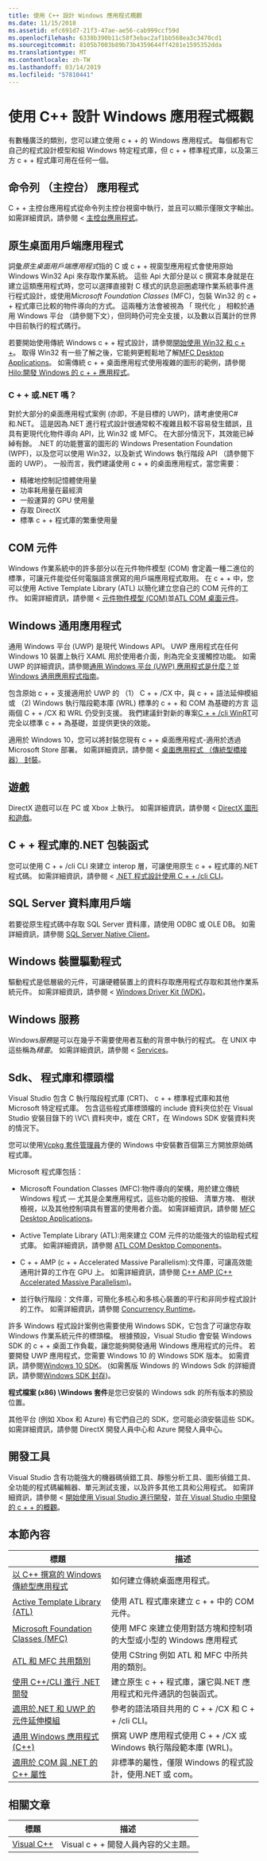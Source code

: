 ```yaml
---
title: 使用 C++ 設計 Windows 應用程式概觀
ms.date: 11/15/2018
ms.assetid: efc691d7-21f3-47ae-ae56-cab999ccf59d
ms.openlocfilehash: 6338b390b11c58f3ebac2af1bb568ea3c3470cd1
ms.sourcegitcommit: 8105b7003b89b73b4359644ff4281e1595352dda
ms.translationtype: MT
ms.contentlocale: zh-TW
ms.lasthandoff: 03/14/2019
ms.locfileid: "57810441"
---
```

# <a name="overview-of-windows-programming-in-c"></a>使用 C++ 設計 Windows 應用程式概觀

有數種廣泛的類別，您可以建立使用 c + + 的 Windows 應用程式。 每個都有它自己的程式設計模型和組 Windows 特定程式庫，但 c + + 標準程式庫，以及第三方 c + + 程式庫可用在任何一個。 

## <a name="command-line-console-applications"></a>命令列 （主控台） 應用程式

C + + 主控台應用程式從命令列主控台視窗中執行，並且可以顯示僅限文字輸出。 如需詳細資訊，請參閱 <<c0> [ 主控台應用程式](console-applications-in-visual-cpp.md)。
 
## <a name="native-desktop-client-applications"></a>原生桌面用戶端應用程式

詞彙*原生桌面用戶端應用程式*指的 C 或 c + + 視窗型應用程式會使用原始 Windows Win32 Api 來存取作業系統。 這些 Api 大部分是以 c 撰寫本身就是在建立這類應用程式時，您可以選擇直接對 C 樣式的訊息迴圈處理作業系統事件進行程式設計，或使用*Microsoft Foundation Classes* (MFC)，包裝 Win32 的 c + + 程式庫已比較的物件導向的方式。 這兩種方法會被視為 「 現代化 」 相較於通用 Windows 平台 （請參閱下文），但同時仍可完全支援，以及數以百萬計的世界中目前執行的程式碼行。

若要開始使用傳統 Windows c + + 程式設計，請參閱[開始使用 Win32 和 c + +](/windows/desktop/LearnWin32/learn-to-program-for-windows)。 取得 Win32 有一些了解之後，它能夠更輕鬆地了解[MFC Desktop Applications](/mfc/mfc-desktop-applications)。 如需傳統 c + + 桌面應用程式使用複雜的圖形的範例，請參閱[Hilo:開發 Windows 的 c + + 應用程式](https://msdn.microsoft.com/library/windows/desktop/ff708696.aspx)。

### <a name="c-or-net"></a>C + + 或.NET 嗎？ 

對於大部分的桌面應用程式案例 (亦即，不是目標的 UWP)，請考慮使用C#和.NET。 這是因為.NET 進行程式設計很通常較不複雜且較不容易發生錯誤，且具有更現代化物件導向 API，比 Win32 或 MFC。 在大部分情況下，其效能已綽綽有餘。 .NET 的功能豐富的圖形的 Windows Presentation Foundation (WPF)，以及您可以使用 Win32，以及新式 Windows 執行階段 API （請參閱下面的 UWP）。 一般而言，我們建議使用 c + + 的桌面應用程式，當您需要：

- 精確地控制記憶體使用量
- 功率耗用量在最經濟
- 一般運算的 GPU 使用量
- 存取 DirectX
- 標準 c + + 程式庫的繁重使用量

## <a name="com-components"></a>COM 元件

Windows 作業系統中的許多部分以在元件物件模型 (COM) 會定義一種二進位的標準，可讓元件能從任何電腦語言撰寫的用戶端應用程式取用。 在 c + + 中，您可以使用 Active Template Library (ATL) 以簡化建立您自己的 COM 元件的工作。 如需詳細資訊，請參閱 <<c0> [ 元件物件模型 (COM)](/windows/desktop/com/component-object-model--com--portal)並[ATL COM 桌面元件](../atl/atl-com-desktop-components.md)。

## <a name="windows-universal-apps"></a>Windows 通用應用程式

通用 Windows 平台 (UWP) 是現代 Windows API。 UWP 應用程式在任何 Windows 10 裝置上執行 XAML 用於使用者介面，則為完全支援觸控功能。 如需 UWP 的詳細資訊，請參閱[通用 Windows 平台 (UWP) 應用程式是什麼？](/windows/uwp/get-started/whats-a-uwp)並[Windows 通用應用程式指南](/windows/uwp/get-started/universal-application-platform-guide)。

包含原始 c + + 支援適用於 UWP 的 （1） C + + /CX 中，與 c + + 語法延伸模組或 （2) Windows 執行階段範本庫 (WRL) 標準的 c + + 和 COM 為基礎的方言 這兩個 C + + /CX 和 WRL 仍受到支援。 我們建議針對新的專案[C + + /cli WinRT](/windows/uwp/cpp-and-winrt-apis/intro-to-using-cpp-with-winrt)可完全以標準 c + + 為基礎，並提供更快的效能。 

適用於 Windows 10，您可以將封裝您現有 c + + 桌面應用程式-適用於透過 Microsoft Store 部署。 如需詳細資訊，請參閱 <<c0> [ 桌面應用程式 （傳統型橋接器） 封裝](/windows/uwp/porting/desktop-to-uwp-root)。

## <a name="games"></a>遊戲

DirectX 遊戲可以在 PC 或 Xbox 上執行。 如需詳細資訊，請參閱 < [DirectX 圖形和遊戲](/windows/desktop/directx)。

## <a name="net-wrappers-for-c-libraries"></a>C + + 程式庫的.NET 包裝函式

您可以使用 C + + /cli CLI 來建立 interop 層，可讓使用原生 c + + 程式庫的.NET 程式碼。 如需詳細資訊，請參閱 < [.NET 程式設計使用 C + + /cli CLI](../dotnet/dotnet-programming-with-cpp-cli-visual-cpp.md)。

## <a name="sql-server-database-clients"></a>SQL Server 資料庫用戶端

若要從原生程式碼中存取 SQL Server 資料庫，請使用 ODBC 或 OLE DB。 如需詳細資訊，請參閱 [SQL Server Native Client](/sql/relational-databases/native-client/odbc/sql-server-native-client-odbc)。

## <a name="windows-device-drivers"></a>Windows 裝置驅動程式

驅動程式是低層級的元件，可讓硬體裝置上的資料存取應用程式存取和其他作業系統元件。 如需詳細資訊，請參閱 < [Windows Driver Kit (WDK)](/windows-hardware/drivers/index)。

## <a name="windows-services"></a>Windows 服務

Windows*服務*是可以在幾乎不需要使用者互動的背景中執行的程式。 在 UNIX 中這些稱為*精靈*。 如需詳細資訊，請參閱 < [Services](/windows/desktop/services/services)。

## <a name="sdks-libraries-and-header-files"></a>Sdk、 程式庫和標頭檔

Visual Studio 包含 C 執行階段程式庫 (CRT)、 c + + 標準程式庫和其他 Microsoft 特定程式庫。 包含這些程式庫標頭檔的 include 資料夾位於在 Visual Studio 安裝目錄下的 \VC\ 資料夾中，或在 CRT，在 Windows SDK 安裝資料夾的情況下。

您可以使用[Vcpkg 套件管理員](../vcpkg.md)方便的 Windows 中安裝數百個第三方開放原始碼程式庫。

Microsoft 程式庫包括：

- Microsoft Foundation Classes (MFC):物件導向的架構，用於建立傳統 Windows 程式 — 尤其是企業應用程式，這些功能的按鈕、 清單方塊、 樹狀檢視，以及其他控制項具有豐富的使用者介面。 如需詳細資訊，請參閱 [MFC Desktop Applications](../mfc/mfc-desktop-applications.md)。

- Active Template Library (ATL):用來建立 COM 元件的功能強大的協助程式程式庫。 如需詳細資訊，請參閱 [ATL COM Desktop Components](../atl/atl-com-desktop-components.md)。

- C + + AMP (c + + Accelerated Massive Parallelism):文件庫，可讓高效能通用計算的工作在 GPU 上。 如需詳細資訊，請參閱 [C++ AMP (C++ Accelerated Massive Parallelism)](../parallel/amp/cpp-amp-cpp-accelerated-massive-parallelism.md)。

- 並行執行階段：文件庫，可簡化多核心和多核心裝置的平行和非同步程式設計的工作。 如需詳細資訊，請參閱 [Concurrency Runtime](../parallel/concrt/concurrency-runtime.md)。

許多 Windows 程式設計案例也需要使用 Windows SDK，它包含了可讓您存取 Windows 作業系統元件的標頭檔。 根據預設，Visual Studio 會安裝 Windows SDK 的 c + + 桌面工作負載，讓您能夠開發通用 Windows 應用程式的元件。 若要開發 UWP 應用程式，您需要 Windows 10 的 Windows SDK 版本。 如需資訊，請參閱[Windows 10 SDK](https://dev.windows.com/downloads/windows-10-sdk)。 (如需舊版 Windows 的 Windows Sdk 的詳細資訊，請參閱[Windows SDK 封存](https://developer.microsoft.com/windows/downloads/sdk-archive))。

**程式檔案 (x86) \Windows 套件**是您已安裝的 Windows sdk 的所有版本的預設位置。

其他平台 (例如 Xbox 和 Azure) 有它們自己的 SDK，您可能必須安裝這些 SDK。 如需詳細資訊，請參閱 DirectX 開發人員中心和 Azure 開發人員中心。

## <a name="development-tools"></a>開發工具

Visual Studio 含有功能強大的機器碼偵錯工具、靜態分析工具、圖形偵錯工具、全功能的程式碼編輯器、單元測試支援，以及許多其他工具和公用程式。 如需詳細資訊，請參閱 <<c0> [ 開始使用 Visual Studio 進行開發](/visualstudio/ide/get-started-developing-with-visual-studio)，並[在 Visual Studio 中開發的 c + + 的概觀](../overview-of-cpp-development.md)。

## <a name="in-this-section"></a>本節內容
|標題|描述|
|-----------|-----------------|
|[以 C++ 撰寫的 Windows 傳統型應用程式](desktop-applications-visual-cpp.md)| 如何建立傳統桌面應用程式。|
|[Active Template Library (ATL)](../atl/TOC.md)|使用 ATL 程式庫來建立 c + + 中的 COM 元件。|
|[Microsoft Foundation Classes (MFC)](../mfc/TOC.md)|使用 MFC 來建立使用對話方塊和控制項的大型或小型的 Windows 應用程式|
|[ATL 和 MFC 共用類別](../atl-mfc-shared/TOC.md)|使用 CString 例如 ATL 和 MFC 中所共用的類別。|
|[使用 C++/CLI 進行 .NET 開發](../dotnet/dotnet-programming-with-cpp-cli-visual-cpp.md)|建立原生 c + + 程式庫，讓它與.NET 應用程式和元件通訊的包裝函式。|
|[適用於.NET 和 UWP 的元件延伸模組](component-extensions-for-runtime-platforms.md)|參考的語法項目共用的 C + + /CX 和 C + + /cli CLI。|
|[通用 Windows 應用程式 (C++)](universal-windows-apps-cpp.md)|撰寫 UWP 應用程式使用 C + + /CX 或 Windows 執行階段範本庫 (WRL)。|
|[適用於 COM 與 .NET 的 C++ 屬性](attributes/cpp-attributes-com-net.md)|非標準的屬性，僅限 Windows 的程式設計，使用.NET 或 com。|

## <a name="related-articles"></a>相關文章

|標題|描述|
|-----------|-----------------|
|[Visual C++](../visual-cpp-in-visual-studio.md)|Visual c + + 開發人員內容的父主題。|
